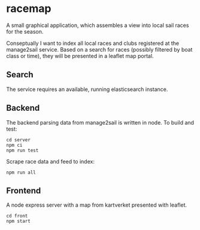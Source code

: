 # racemap
A small graphical application, which assembles a view into local sail races for the season. 

Conseptually I want to index all local races and clubs registered at the manage2sail service.
Based on a search for races (possibly filtered by boat class or time), they will be presented in a 
leaflet map portal.

## Search
The service requires an available, running elasticsearch instance.

## Backend
The backend parsing data from manage2sail is written in node. To build and test:
```
cd server
npm ci
npm run test
```
Scrape race data and feed to index:
```
npm run all
```

## Frontend
A node express server with a map from kartverket presented with leaflet.
```
cd front
npm start
```

